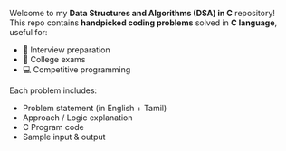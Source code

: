 Welcome to my **Data Structures and Algorithms (DSA) in C** repository!  
This repo contains **handpicked coding problems** solved in **C language**, useful for:
- 🎯 Interview preparation
- 🏫 College exams
- 💻 Competitive programming

Each problem includes:
- Problem statement (in English + Tamil)
- Approach / Logic explanation
- C Program code
- Sample input & output
